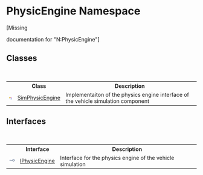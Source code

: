 # PhysicEngine Namespace
 

\[Missing <summary> documentation for "N:PhysicEngine"\]


## Classes
&nbsp;<table><tr><th></th><th>Class</th><th>Description</th></tr><tr><td>![Public class](media/pubclass.gif "Public class")</td><td><a href="c02da7ad-0280-647d-bee3-7b2b65bbafcd">SimPhysicEngine</a></td><td>
Implementaiton of the physics engine interface of the vehicle simulation component</td></tr></table>

## Interfaces
&nbsp;<table><tr><th></th><th>Interface</th><th>Description</th></tr><tr><td>![Public interface](media/pubinterface.gif "Public interface")</td><td><a href="801c0011-2416-efab-11eb-26d28334bfbb">IPhysicEngine</a></td><td>
Interface for the physics engine of the vehicle simulation</td></tr></table>&nbsp;
